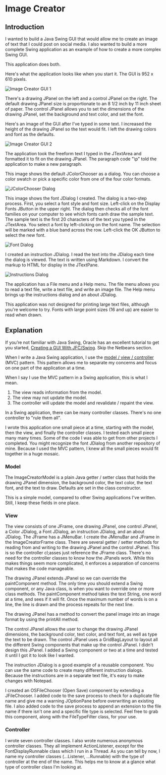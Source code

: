 # Image Creator

## Introduction

I wanted to build a Java Swing GUI that would allow me to create an image of text that I could post on social media.  I also wanted to build a more complete Swing application as an example of how to create a more complex Swing GUI.

This application does both.

Here's what the application looks like when you start it.  The GUI is 952 x 610 pixels.

![Image Creator GUI 1](imagecreator1.png)

There's a drawing JPanel on the left and a control JPanel on the right.  The default drawing JPanel size is proportionate to an 8 1/2 inch by 11 inch sheet of paper.  The control JPanel allows you to set the dimensions of the drawing JPanel, set the background and text color, and set the font.

Here's an image of the GUI after I've typed in some text.  I increased the height of the drawing JPanel so the text would fit.  I left the drawing colors and font as the defaults.

![Image Creator GUI 2](imagecreator2.png)

The application took the freeform text I typed in the JTextArea and formatted it to fit on the drawing JPanel.  The paragraph code "\p" told the application to make a new paragraph.

This image shows the default JColorChooser as a dialog.  You can choose a color swatch or pick a specific color from one of the four color formats.

![JColorChooser Dialog](imagecreator3.png)

This image shows the font JDialog I created.  The dialog is a two-step process.  First, you select a font style and font size.  Left-click on the Display Fonts JButton in the upper right.  The dialog then checks all of the font families on your computer to see which fonts canh draw the sample text.  The sample text is the first 20 characters of the text you typed in the JTextArea.  You select a font by left-clicking on the font name.  The selection will be marked with a blue band across the row.  Left-click the OK JButton to select the new font.

![Font Dialog](imagecreator4.png)

I created an instruction JDialog.  I read the text into the JDialog each time the dialog is viewed.  The text is written using Markdown.  I convert the markup to HTML for display in the JTextPane.

![Instructions Dialog](imagecreator5.png)

The application has a File menu and a Help menu.  The file menu allows you to read a text file, write a text file, and write an image file.  The Help menu brings up the instructions dialog and an about JDialog.

This application was not designed for printing large text files, although you're welcome to try.  Fonts with large point sizes (16 and up) are easier to read when drawn.

## Explanation

If you’re not familiar with Java Swing, Oracle has an excellent tutorial to get you started, [Creating a GUI With JFC/Swing](https://docs.oracle.com/javase/tutorial/uiswing/index.html). Skip the Netbeans section.

When I write a Java Swing application, I use the [model / view / controller](https://en.wikipedia.org/wiki/Model%E2%80%93view%E2%80%93controller) (MVC) pattern.  This pattern allows me to separate my concerns and focus on one part of the application at a time.

When I say I use the MVC pattern in a Swing application, this is what I mean.

1. The view reads information from the model.
2. The view may not update the model.
3. The controller will update the model and revalidate / repaint the view.

In a Swing application, there can be many controller classes.  There's no one controller to "rule them all".

I wrote this application one small piece at a time, starting with the model, then the view, and finally the controller classes.  I tested each small piece many many times.  Some of the code I was able to get from other projects I completed.  You might recognize the font JDialog from another repository of mine.  Because I used the MVC pattern, I knew all the small pieces would fit together in a huge mosaic.

### Model

The ImageCreatorModel is a plain Java getter / setter class that holds the drawing JPanel dimension, the background color, the text color, the text font, and the text to draw.  Defaults are set in the class constructor.

This is a simple model, compared to other Swing applications I've written.  Still, I keep these fields in one place.

### View

The view consists of one JFrame, one drawing JPanel, one control JPanel, a Color JDialog, a Font JDialog, an instruction JDialog, and an about JDialog.  The JFrame has a JMenuBar.  I create the JMenuBar and JFrame in the ImageCreatorFrame class.  There are several getter / setter methods for reading from and writing to the drawing JPanel and the control JPanel.  This is so the controller cl;asses just reference the JFrame class.  There's no need for the controller classes to know how the JPanels work.  While this makes things seem more complicated, it enforces a separation of concerns that makes the code manageable.

The drawing JPanel extends JPanel so we can override the paintComponent method.  The only time you should extend a Swing component, or any Java class, is when you want to override one or more class methods.  The paintComponent method takes the text String, one word at a time, and sees if it will fit.  Once the maximum number of words is on a line, the line is drawn and the process repeats for the next line.

The drawing JPanel has a method to convert the panel image into an image format by using the printAll method.

The control JPanel allows the user to change the drawing JPanel dimensions, the background color, text color, and text font, as well as type the text to be drawn.  The control JPanel uses a GridBagLayout to layout all the different Swing components that make up the control JPanel.  I didn't design this JPanel.  I added a Swing component or two at a time and tested it until I got it to look like I wanted.

The instruction JDialog is a good example of a reusable component.  You can use the same code to create many different instruction dialogs.  Because the instructions are in a separate text file, it's easy to make changes with Notepad.

I created an OSFileChooser (Open Save) component by extending a JFileChooser.  I added code to the save process to check for a duplicate file name and give me a warning JOptionPane before overwriting an existing file.  I also added code to the save process to append an extension to the file name if there isn't one and a specific file type is selected.  Feel free to grab this component, along with the FileTypeFilter class, for your use.

### Controller

I wrote seven controller classes.  I also wrote numerous anonymous controller classes.  They all implement ActionListener, except for the FontDisplayRunnable class which I run in a Thread.  As you can tell by now, I name my controller classes (...Listener, ...Runnable) with the type of controller at the end of the name.  This helps me to know at a glance what type of controller class I'm looking at.
